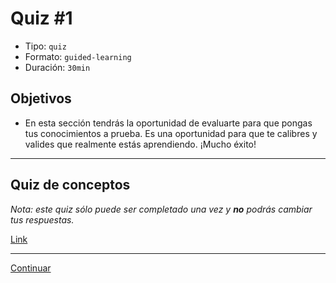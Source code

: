# Quiz #1
- Tipo: `quiz`
- Formato: `guided-learning`
- Duración: `30min`

## Objetivos

- En esta sección tendrás la oportunidad de evaluarte para que pongas tus conocimientos a prueba. Es una oportunidad para que te calibres y valides que realmente estás aprendiendo. ¡Mucho éxito!

***

## Quiz de conceptos

_Nota: este quiz sólo puede ser completado una vez y **no** podrás cambiar tus respuestas._

[Link]()

***

[Continuar]( )